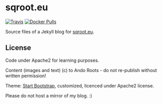 # sqroot.eu

[![Travis](https://img.shields.io/travis/sqroot-eu/sqroot.eu.svg)](https://travis-ci.org/anroots/sqroot.eu)
[![Docker Pulls](https://img.shields.io/docker/pulls/sqroot-eu/sqroot.eu.svg)](https://hub.docker.com/r/anroots/sqroot.eu/)

Source files of a Jekyll blog for [sqroot.eu](https://sqroot.eu).

## License

Code under Apache2 for learning purposes.

Content (images and text) (c) to Ando Roots - do not re-publish without written permission!

Theme: [Start Bootstrap](http://startbootstrap.com/template-overviews/clean-blog), customized, licenced under Apache2 license.

Please do not host a mirror of my blog. :)